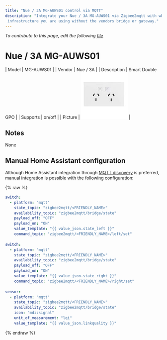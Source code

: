```yaml
---
title: "Nue / 3A MG-AUWS01 control via MQTT"
description: "Integrate your Nue / 3A MG-AUWS01 via Zigbee2mqtt with whatever smart home
 infrastructure you are using without the vendors bridge or gateway."
---
```


*To contribute to this page, edit the following
[file](https://github.com/Koenkk/zigbee2mqtt.io/blob/master/docs/devices/MG-AUWS01.md)*

# Nue / 3A MG-AUWS01

| Model | MG-AUWS01  |
| Vendor  | Nue / 3A  |
| Description | Smart Double GPO |
| Supports | on/off |
| Picture | ![Nue / 3A MG-AUWS01](../images/devices/MG-AUWS01.jpg) |

## Notes

None

## Manual Home Assistant configuration
Although Home Assistant integration through [MQTT discovery](../integration/home_assistant) is preferred,
manual integration is possible with the following configuration:


{% raw %}
```yaml
switch:
  - platform: "mqtt"
    state_topic: "zigbee2mqtt/<FRIENDLY_NAME>"
    availability_topic: "zigbee2mqtt/bridge/state"
    payload_off: "OFF"
    payload_on: "ON"
    value_template: "{{ value_json.state_left }}"
    command_topic: "zigbee2mqtt/<FRIENDLY_NAME>/left/set"

switch:
  - platform: "mqtt"
    state_topic: "zigbee2mqtt/<FRIENDLY_NAME>"
    availability_topic: "zigbee2mqtt/bridge/state"
    payload_off: "OFF"
    payload_on: "ON"
    value_template: "{{ value_json.state_right }}"
    command_topic: "zigbee2mqtt/<FRIENDLY_NAME>/right/set"

sensor:
  - platform: "mqtt"
    state_topic: "zigbee2mqtt/<FRIENDLY_NAME>"
    availability_topic: "zigbee2mqtt/bridge/state"
    icon: "mdi:signal"
    unit_of_measurement: "lqi"
    value_template: "{{ value_json.linkquality }}"
```
{% endraw %}


